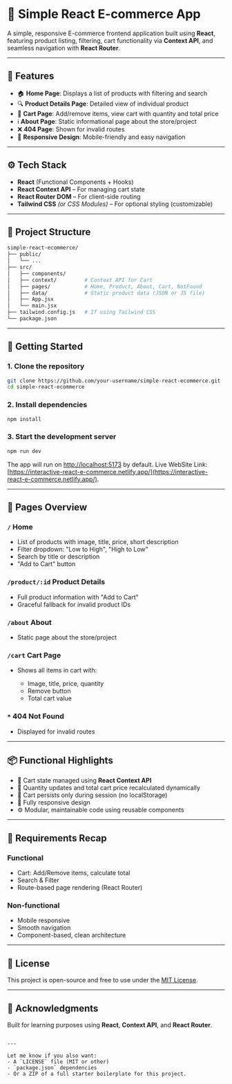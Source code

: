 # 🛒 Simple React E-commerce App

A simple, responsive E-commerce frontend application built using **React**, featuring product listing, filtering, cart functionality via **Context API**, and seamless navigation with **React Router**.

---

## 📌 Features

- 🏠 **Home Page**: Displays a list of products with filtering and search
- 🔍 **Product Details Page**: Detailed view of individual product
- 🛒 **Cart Page**: Add/remove items, view cart with quantity and total price
- ℹ️ **About Page**: Static informational page about the store/project
- ❌ **404 Page**: Shown for invalid routes
- 🎯 **Responsive Design**: Mobile-friendly and easy navigation

---

## ⚙️ Tech Stack

- **React** (Functional Components + Hooks)
- **React Context API** – For managing cart state
- **React Router DOM** – For client-side routing
- **Tailwind CSS** _(or CSS Modules)_ – For optional styling (customizable)

---

## 📁 Project Structure

```bash
simple-react-ecommerce/
├── public/
│   └── ...
├── src/
│   ├── components/
│   ├── context/         # Context API for Cart
│   ├── pages/           # Home, Product, About, Cart, NotFound
│   ├── data/            # Static product data (JSON or JS file)
│   ├── App.jsx
│   └── main.jsx
├── tailwind.config.js   # If using Tailwind CSS
└── package.json
```

---

## 🚀 Getting Started

### 1. Clone the repository

```bash
git clone https://github.com/your-username/simple-react-ecommerce.git
cd simple-react-ecommerce
```

### 2. Install dependencies

```bash
npm install
```

### 3. Start the development server

```bash
npm run dev
```

The app will run on [http://localhost:5173](http://localhost:5173) by default.
Live WebSite Link: [https://interactive-react-e-commerce.netlify.app/](https://interactive-react-e-commerce.netlify.app/).

---

## 📌 Pages Overview

### `/` Home

- List of products with image, title, price, short description
- Filter dropdown: "Low to High", "High to Low"
- Search by title or description
- "Add to Cart" button

### `/product/:id` Product Details

- Full product information with "Add to Cart"
- Graceful fallback for invalid product IDs

### `/about` About

- Static page about the store/project

### `/cart` Cart Page

- Shows all items in cart with:

  - Image, title, price, quantity
  - Remove button
  - Total cart value

### `*` 404 Not Found

- Displayed for invalid routes

---

## 📦 Functional Highlights

- 🛒 Cart state managed using **React Context API**
- 🔄 Quantity updates and total cart price recalculated dynamically
- 📌 Cart persists only during session (no localStorage)
- 📱 Fully responsive design
- ⚙️ Modular, maintainable code using reusable components

---

## 🧪 Requirements Recap

### Functional

- Cart: Add/Remove items, calculate total
- Search & Filter
- Route-based page rendering (React Router)

### Non-functional

- Mobile responsive
- Smooth navigation
- Component-based, clean architecture

---

## 📝 License

This project is open-source and free to use under the [MIT License](LICENSE).

---

## 🙌 Acknowledgments

Built for learning purposes using **React**, **Context API**, and **React Router**.

```

---

Let me know if you also want:
- A `LICENSE` file (MIT or other)
- `package.json` dependencies
- Or a ZIP of a full starter boilerplate for this project.
```

```

```
